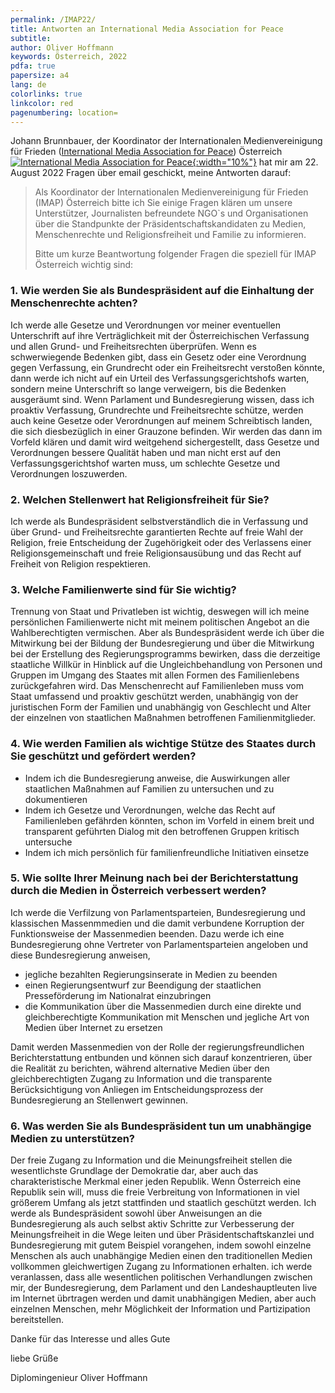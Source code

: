 ```yaml
---
permalink: /IMAP22/
title: Antworten an International Media Association for Peace
subtitle: 
author: Oliver Hoffmann
keywords: Österreich, 2022
pdfa: true
papersize: a4
lang: de
colorlinks: true
linkcolor: red
pagenumbering: location=
---
```


Johann Brunnbauer, der Koordinator der Internationalen Medienvereinigung für Frieden ([International Media Association for Peace](https://www.upf.org/associations/imap)) Österreich  
[![International Media Association for Peace](https://res.cloudinary.com/ontore/image/upload/v1661191583/2022-08-22-IMAP_udyhmd.svg){:width="10%"}](https://www.upf.org/associations/imap) 
hat mir am 22. August 2022 Fragen über email geschickt, meine Antworten darauf:

>Als Koordinator der Internationalen Medienvereinigung für Frieden (IMAP) Österreich bitte ich Sie einige Fragen klären um unsere Unterstützer, Journalisten befreundete NGO`s und Organisationen über die Standpunkte der Präsidentschaftskandidaten zu Medien, Menschenrechte und Religionsfreiheit und Familie zu informieren.
>
>Bitte um kurze Beantwortung folgender Fragen die speziell für IMAP Österreich wichtig sind:

### 1. Wie werden Sie als Bundespräsident auf die Einhaltung der Menschenrechte achten?

Ich werde alle Gesetze und Verordnungen vor meiner eventuellen Unterschrift auf ihre Verträglichkeit mit der Österreichischen Verfassung und allen Grund- und Freiheitsrechten überprüfen.
Wenn es schwerwiegende Bedenken gibt, dass ein Gesetz oder eine Verordnung gegen Verfassung, ein Grundrecht oder ein Freiheitsrecht verstoßen könnte,
dann werde ich nicht auf ein Urteil des Verfassungsgerichtshofs warten, sondern meine Unterschrift so lange verweigern, bis die Bedenken ausgeräumt sind.
Wenn Parlament und Bundesregierung wissen, dass ich proaktiv Verfassung, Grundrechte und Freiheitsrechte schütze,
werden auch keine Gesetze oder Verordnungen auf meinem Schreibtisch landen, die sich diesbezüglich in einer Grauzone befinden.
Wir werden das dann im Vorfeld klären und damit wird weitgehend sichergestellt,
dass Gesetze und Verordnungen bessere Qualität haben und man nicht erst auf den Verfassungsgerichtshof warten muss,
um schlechte Gesetze und Verordnungen loszuwerden.

### 2. Welchen Stellenwert hat Religionsfreiheit für Sie?

Ich werde als Bundespräsident selbstverständlich die in Verfassung und über Grund- und Freiheitsrechte garantierten Rechte auf freie Wahl der Religion,
freie Entscheidung der Zugehörigkeit oder des Verlassens einer Religionsgemeinschaft
und freie Religionsausübung und das Recht auf Freiheit von Religion respektieren.

### 3. Welche Familienwerte sind für Sie wichtig?

Trennung von Staat und Privatleben ist wichtig,
deswegen will ich meine persönlichen Familienwerte nicht mit meinem politischen Angebot an die Wahlberechtigten vermischen.
Aber als Bundespräsident werde ich über die Mitwirkung bei der Bildung der Bundesregierung und über die Mitwirkung bei der Erstellung des Regierungsprogramms bewirken, dass die derzeitige staatliche Willkür in Hinblick auf die Ungleichbehandlung von Personen und Gruppen im Umgang des Staates mit allen Formen des Familienlebens zurückgefahren wird.
Das Menschenrecht auf Familienleben muss vom Staat umfassend und proaktiv geschützt werden,
unabhängig von der juristischen Form der Familien und unabhängig von Geschlecht und Alter der einzelnen von staatlichen Maßnahmen betroffenen Familienmitglieder.

### 4. Wie werden Familien als wichtige Stütze des Staates durch Sie geschützt und gefördert werden?

* Indem ich die Bundesregierung anweise, die Auswirkungen aller staatlichen Maßnahmen auf Familien zu untersuchen und zu dokumentieren
* Indem ich Gesetze und Verordnungen, welche das Recht auf Familienleben gefährden könnten, schon im Vorfeld in einem breit und transparent geführten Dialog mit den betroffenen Gruppen kritisch untersuche
* Indem ich mich persönlich für familienfreundliche Initiativen einsetze

### 5. Wie sollte Ihrer Meinung nach bei der Berichterstattung durch die Medien in Österreich verbessert werden?

Ich werde die Verfilzung von Parlamentsparteien, Bundesregierung und klassischen Massenmmedien und die damit verbundene Korruption der Funktionsweise der Massenmedien beenden.
Dazu werde ich eine Bundesregierung ohne Vertreter von Parlamentsparteien angeloben und diese Bundesregierung anweisen,
* jegliche bezahlten Regierungsinserate in Medien zu beenden
* einen Regierungsentwurf zur Beendigung der staatlichen Presseförderung im Nationalrat einzubringen
* die Kommunikation über die Massenmedien durch eine direkte und gleichberechtigte Kommunikation mit Menschen und jegliche Art von Medien über Internet zu ersetzen

Damit werden Massenmedien von der Rolle der regierungsfreundlichen Berichterstattung entbunden und können sich darauf konzentrieren,
über die Realität zu berichten,
während alternative Medien über den gleichberechtigten Zugang zu Information und die transparente Berücksichtigung von Anliegen im Entscheidungsprozess der Bundesregierung
an Stellenwert gewinnen.

### 6. Was werden Sie als Bundespräsident tun um unabhängige Medien zu unterstützen?

Der freie Zugang zu Information und die Meinungsfreiheit stellen die wesentlichste Grundlage der Demokratie dar,
aber auch das charakteristische Merkmal einer jeden Republik.
Wenn Österreich eine Republik sein will,
muss die freie Verbreitung von Informationen in viel größerem Umfang als jetzt stattfinden und staatlich geschützt werden.
Ich werde als Bundespräsident sowohl über Anweisungen an die Bundesregierung als auch selbst aktiv Schritte zur Verbesserung der Meinungsfreiheit in die Wege leiten
und über Präsidentschaftskanzlei und Bundesregierung mit gutem Beispiel vorangehen,
indem sowohl einzelne Menschen als auch unabhängige Medien einen den traditionellen Medien vollkommen gleichwertigen Zugang zu Informationen erhalten.
ich werde veranlassen, dass alle wesentlichen politischen Verhandlungen zwischen mir, der Bundesregierung, dem Parlament und den Landeshauptleuten live im Internet übrtragen werden
und damit unabhängigen Medien,
aber auch einzelnen Menschen,
mehr Möglichkeit der Information und Partizipation bereitstellen.

Danke für das Interesse und alles Gute

liebe Grüße

Diplomingenieur Oliver Hoffmann
